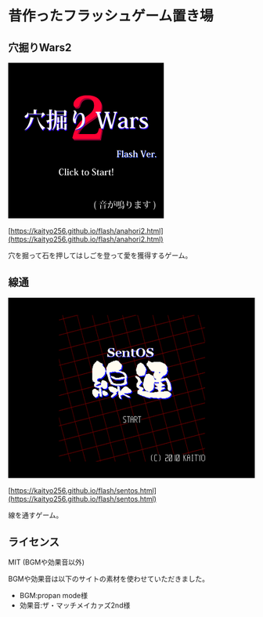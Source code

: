 # 昔作ったフラッシュゲーム置き場

## 穴掘りWars2


[![穴掘りWars 2](docs/img/anahori2-title.png)](https://kaityo256.github.io/flash/anahori2.html)

[https://kaityo256.github.io/flash/anahori2.html](https://kaityo256.github.io/flash/anahori2.html)

穴を掘って石を押してはしごを登って愛を獲得するゲーム。

## 線通

[![線通](docs/img/sentos-title.png)](https://kaityo256.github.io/flash/sentos.html)

[https://kaityo256.github.io/flash/sentos.html](https://kaityo256.github.io/flash/sentos.html)

線を通すゲーム。

## ライセンス

MIT (BGMや効果音以外)

BGMや効果音は以下のサイトの素材を使わせていただきました。

* BGM:propan mode様
* 効果音:ザ・マッチメイカァズ2nd様
